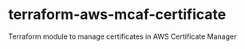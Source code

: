 # terraform-aws-mcaf-certificate
Terraform module to manage certificates in AWS Certificate Manager
